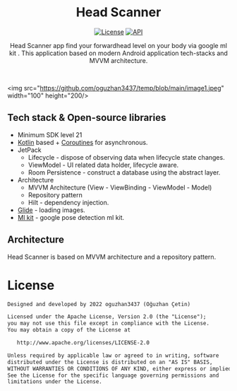 <h1 align="center">Head Scanner</h1>

<p align="center">
  <a href="https://opensource.org/licenses/Apache-2.0"><img alt="License" src="https://img.shields.io/badge/License-Apache%202.0-blue.svg"/></a>
  <a href="https://android-arsenal.com/api?level=21"><img alt="API" src="https://img.shields.io/badge/API-21%2B-brightgreen.svg?style=flat"/></a>
</p>

<p align="center">  
Head Scanner app find your forwardhead level on your body via google ml kit . This
application based on modern Android application tech-stacks and MVVM architecture.<br>
</p>
</br>





<img src="https://github.com/oguzhan3437/temp/blob/main/image1.jpeg" width="100" height="200/>

## Tech stack & Open-source libraries
- Minimum SDK level 21
- [Kotlin](https://kotlinlang.org/) based + [Coroutines](https://github.com/Kotlin/kotlinx.coroutines) for asynchronous.
- JetPack
  - Lifecycle - dispose of observing data when lifecycle state changes.
  - ViewModel - UI related data holder, lifecycle aware.
  - Room Persistence - construct a database using the abstract layer.
- Architecture
  - MVVM Architecture (View - ViewBinding - ViewModel - Model)
  - Repository pattern
  - Hilt - dependency injection.
- [Glide](https://github.com/bumptech/glide) - loading images.
- [Ml kit](https://developers.google.com/ml-kit/vision/pose-detection) - google pose detection ml kit.

## Architecture
Head Scanner is based on MVVM architecture and a repository pattern.


# License
```xml
Designed and developed by 2022 oguzhan3437 (Oğuzhan Çetin)

Licensed under the Apache License, Version 2.0 (the "License");
you may not use this file except in compliance with the License.
You may obtain a copy of the License at

   http://www.apache.org/licenses/LICENSE-2.0

Unless required by applicable law or agreed to in writing, software
distributed under the License is distributed on an "AS IS" BASIS,
WITHOUT WARRANTIES OR CONDITIONS OF ANY KIND, either express or implied.
See the License for the specific language governing permissions and
limitations under the License.
```
